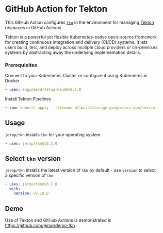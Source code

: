 # GitHub Action for Tekton

This GitHub Action configures [`tkn`](https://github.com/tektoncd/cli) in the environment for managing [Tekton](https://tekton.dev/) 
resources in GitHub Actions. 

Tekton is a powerful yet flexible Kubernetes-native open-source framework for creating continuous integration and 
delivery (CI/CD) systems. It lets users build, test, and deploy across multiple cloud providers or on-premises systems 
by abstracting away the underlying implementation details.

### Prerequisites

Connect to your Kubernetes Cluster or configure it using Kubernetes in Docker

```yaml
- uses: engineerd/setup-kind@v0.5.0
```

Install Tekton Pipelines 

```yaml
- run: kubectl apply --filename https://storage.googleapis.com/tekton-releases/pipeline/latest/release.yaml
```

## Usage

`jerop/tkn` installs `tkn` for your operating system 

```yaml
- uses: jerop/tkn@v0.1.0
```

## Select `tkn` version

`jerop/tkn` installs the latest version of `tkn` by default - use `version` to select a specific version of `tkn`

```yaml
- uses: jerop/tkn@v0.1.0
  with:
    version: v0.18.0
```

## Demo

Use of Tekton and GitHub Actions is demonstrated in https://github.com/jerop/demo-tkn

